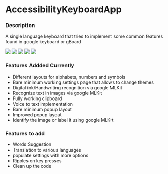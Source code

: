 # AccessibilityKeyboardApp

### Description

A single language keyboard that tries to implement some common features found in google keyboard or gBoard

 ![](https://imgur.com/fpf1lmq.png)
 ![](https://imgur.com/NcvyccW.png)
 ![](https://imgur.com/5EJ1Qwy.png)
 ![](https://imgur.com/17rc1Ke.png)
 ![](https://imgur.com/9ioTFX9.png)

### Features Addded Currently

- Different layouts for alphabets, numbers and symbols
- Bare minimum working settings page that allows to change themes
- Digital ink/Handwriting recognition via google MLKit
- Recognize text in images via google MLKit
- Fully working clipboard
- Voice to text implementation
- Bare minimum popup layout
- Improved popup layout
- Identify the image or label it using google MLKit

### Features to add

- Words Suggestion
- Translation to various languages
- populate settings with more options
- Ripples on key presses
- Clean up the code




